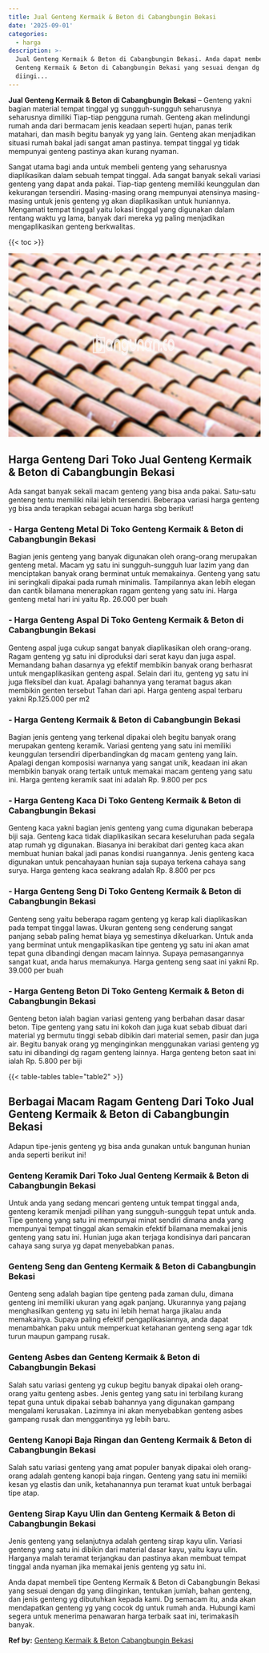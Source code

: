 ```yaml
---
title: Jual Genteng Kermaik & Beton di Cabangbungin Bekasi
date: '2025-09-01'
categories:
  - harga
description: >-
  Jual Genteng Kermaik & Beton di Cabangbungin Bekasi. Anda dapat membeli tipe
  Genteng Kermaik & Beton di Cabangbungin Bekasi yang sesuai dengan dg yang
  diingi...
---
```


**Jual Genteng Kermaik & Beton di Cabangbungin Bekasi** – Genteng yakni bagian material tempat tinggal yg sungguh-sungguh seharusnya seharusnya dimiliki Tiap-tiap pengguna rumah. Genteng akan melindungi rumah anda dari bermacam jenis keadaan seperti hujan, panas terik matahari, dan masih begitu banyak yg yang lain. Genteng akan menjadikan situasi rumah bakal jadi sangat aman pastinya. tempat tinggal yg tidak mempunyai genteng pastinya akan kurang nyaman.

Sangat utama bagi anda untuk membeli genteng yang seharusnya diaplikasikan dalam sebuah tempat tinggal. Ada sangat banyak sekali variasi genteng yang dapat anda pakai. Tiap-tiap genteng memiliki keunggulan dan kekurangan tersendiri. Masing-masing orang mempunyai atensinya masing-masing untuk jenis genteng yg akan diaplikasikan untuk huniannya. Mengamati tempat tinggal yaitu lokasi tinggal yang digunakan dalam rentang waktu yg lama, banyak dari mereka yg paling menjadikan mengaplikasikan genteng berkwalitas.

{{< toc >}}

![Jual Genteng Kermaik & Beton di Cabangbungin Bekasi](/images/genteng-minimalis-murah31.png)

## Harga Genteng Dari Toko Jual Genteng Kermaik & Beton di Cabangbungin Bekasi

Ada sangat banyak sekali macam genteng yang bisa anda pakai. Satu-satu genteng tentu memiliki nilai lebih tersendiri. Beberapa variasi harga genteng yg bisa anda terapkan sebagai acuan harga sbg berikut!

### \- Harga Genteng Metal Di Toko Genteng Kermaik & Beton di Cabangbungin Bekasi

Bagian jenis genteng yang banyak digunakan oleh orang-orang merupakan genteng metal. Macam yg satu ini sungguh-sungguh luar lazim yang dan menciptakan banyak orang berminat untuk memakainya. Genteng yang satu ini seringkali dipakai pada rumah minimalis. Tampilannya akan lebih elegan dan cantik bilamana menerapkan ragam genteng yang satu ini. Harga genteng metal hari ini yaitu Rp. 26.000 per buah

### \- Harga Genteng Aspal Di Toko Genteng Kermaik & Beton di Cabangbungin Bekasi

Genteng aspal juga cukup sangat banyak diaplikasikan oleh orang-orang. Ragam genteng yg satu ini diproduksi dari serat kayu dan juga aspal. Memandang bahan dasarnya yg efektif membikin banyak orang berhasrat untuk mengaplikasikan genteng aspal. Selain dari itu, genteng yg satu ini juga fleksibel dan kuat. Apalagi bahannya yang teramat bagus akan membikin genten tersebut Tahan dari api. Harga genteng aspal terbaru yakni Rp.125.000 per m2

### \- Harga Genteng Kermaik & Beton di Cabangbungin Bekasi

Bagian jenis genteng yang terkenal dipakai oleh begitu banyak orang merupakan genteng keramik. Variasi genteng yang satu ini memiliki keunggulan tersendiri diperbandingkan dg macam genteng yang lain. Apalagi dengan komposisi warnanya yang sangat unik, keadaan ini akan membikin banyak orang tertaik untuk memakai macam genteng yang satu ini. Harga genteng keramik saat ini adalah Rp. 9.800 per pcs

### \- Harga Genteng Kaca Di Toko Genteng Kermaik & Beton di Cabangbungin Bekasi

Genteng kaca yakni bagian jenis genteng yang cuma digunakan beberapa biji saja. Genteng kaca tidak diaplikasikan secara keseluruhan pada segala atap rumah yg digunakan. Biasanya ini berakibat dari genteg kaca akan membuat hunian bakal jadi panas kondisi ruangannya. Jenis genteng kaca digunakan untuk pencahayaan hunian saja supaya terkena cahaya sang surya. Harga genteng kaca seakrang adalah Rp. 8.800 per pcs

### \- Harga Genteng Seng Di Toko Genteng Kermaik & Beton di Cabangbungin Bekasi

Genteng seng yaitu beberapa ragam genteng yg kerap kali diaplikasikan pada tempat tinggal lawas. Ukuran genteng seng cenderung sangat panjang sebab paling hemat biaya yg semestinya dikeluarkan. Untuk anda yang berminat untuk mengaplikasikan tipe genteng yg satu ini akan amat tepat guna dibandingi dengan macam lainnya. Supaya pemasangannya sangat kuat, anda harus memakunya. Harga genteng seng saat ini yakni Rp. 39.000 per buah

### \- Harga Genteng Beton Di Toko Genteng Kermaik & Beton di Cabangbungin Bekasi

Genteng beton ialah bagian variasi genteng yang berbahan dasar dasar beton. Tipe genteng yang satu ini kokoh dan juga kuat sebab dibuat dari material yg bermutu tinggi sebab dibikin dari material semen, pasir dan juga air. Begitu banyak orang yg menginginkan menggunakan variasi genteng yg satu ini dibandingi dg ragam genteng lainnya. Harga genteng beton saat ini ialah Rp. 5.800 per biji

{{< table-tables table="table2" >}}

## Berbagai Macam Ragam Genteng Dari Toko Jual Genteng Kermaik & Beton di Cabangbungin Bekasi

Adapun tipe-jenis genteng yg bisa anda gunakan untuk bangunan hunian anda seperti berikut ini!

### Genteng Keramik Dari Toko Jual Genteng Kermaik & Beton di Cabangbungin Bekasi

Untuk anda yang sedang mencari genteng untuk tempat tinggal anda, genteng keramik menjadi pilihan yang sungguh-sungguh tepat untuk anda. Tipe genteng yang satu ini mempunyai minat sendiri dimana anda yang mempunyai tempat tinggal akan semakin efektif bilamana memakai jenis genteng yang satu ini. Hunian juga akan terjaga kondisinya dari pancaran cahaya sang surya yg dapat menyebabkan panas.

### Genteng Seng dan Genteng Kermaik & Beton di Cabangbungin Bekasi

Genteng seng adalah bagian tipe genteng pada zaman dulu, dimana genteng ini memiliki ukuran yang agak panjang. Ukurannya yang pajang menghasilkan genteng yg satu ini lebih hemat harga jikalau anda memakainya. Supaya paling efektif pengaplikasiannya, anda dapat menambahkan paku untuk memperkuat ketahanan genteng seng agar tdk turun maupun gampang rusak.

### Genteng Asbes dan Genteng Kermaik & Beton di Cabangbungin Bekasi

Salah satu variasi genteng yg cukup begitu banyak dipakai oleh orang-orang yaitu genteng asbes. Jenis genteg yang satu ini terbilang kurang tepat guna untuk dipakai sebab bahannya yang digunakan gampang mengalami kerusakan. Lazimnya ini akan menyebabkan genteng asbes gampang rusak dan menggantinya yg lebih baru.

### Genteng Kanopi Baja Ringan dan Genteng Kermaik & Beton di Cabangbungin Bekasi

Salah satu variasi genteng yang amat populer banyak dipakai oleh orang-orang adalah genteng kanopi baja ringan. Genteng yang satu ini memiiki kesan yg elastis dan unik, ketahanannya pun teramat kuat untuk berbagai tipe atap.

### Genteng Sirap Kayu Ulin dan Genteng Kermaik & Beton di Cabangbungin Bekasi

Jenis genteng yang selanjutnya adalah genteng sirap kayu ulin. Variasi genteng yang satu ini dibikin dari material dasar kayu, yaitu kayu ulin. Harganya malah teramat terjangkau dan pastinya akan membuat tempat tinggal anda nyaman jika memakai jenis genteng yg satu ini.

Anda dapat membeli tipe Genteng Kermaik & Beton di Cabangbungin Bekasi yang sesuai dengan dg yang diinginkan, tentukan jumlah, bahan genteng, dan jenis genteng yg dibutuhkan kepada kami. Dg semacam itu, anda akan mendapatkan genteng yg yang cocok dg untuk rumah anda. Hubungi kami segera untuk menerima penawaran harga terbaik saat ini, terimakasih banyak.

**Ref by:**  [Genteng Kermaik & Beton  Cabangbungin Bekasi](https://id.wikipedia.org/wiki/Genteng)
